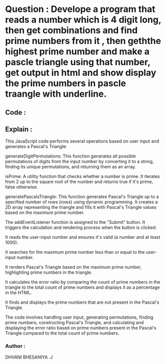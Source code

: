 # Question :  Develope a program that reads a number which is 4 digit long, then get combinations and find prime numbers from it , then geththe highest prime number and make a pascle triangle using that number, get output in html and show  display the prime numbers in pascle traangle with underline.


## Code :


## Explain :

This JavaScript code performs several operations based on user input and generates a Pascal's Triangle:

generateDigitPermutations: This function generates all possible permutations of digits from the input number by converting it to a string, finding its unique permutations, and returning them as an array.

isPrime: A utility function that checks whether a number is prime. It iterates from 2 up to the square root of the number and returns true if it's prime, false otherwise.

generatePascalsTriangle: This function generates Pascal's Triangle up to a specified number of rows (rows) using dynamic programming. It creates a 2D array representing the triangle and fills it with Pascal's Triangle values based on the maximum prime number.

The addEventListener function is assigned to the "Submit" button. It triggers the calculation and rendering process when the button is clicked.

It reads the user-input number and ensures it's valid (a number and at least 1000).

It searches for the maximum prime number less than or equal to the user-input number.

It renders Pascal's Triangle based on the maximum prime number, highlighting prime numbers in the triangle.

It calculates the error ratio by comparing the count of prime numbers in the triangle to the total count of prime numbers and displays it as a percentage in the HTML.

It finds and displays the prime numbers that are not present in the Pascal's Triangle.

The code involves handling user input, generating permutations, finding prime numbers, constructing Pascal's Triangle, and calculating and displaying the error ratio based on prime numbers present in the Pascal's Triangle compared to the total count of prime numbers.


### Author :

DHVANI BHESANIYA .J

